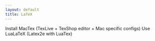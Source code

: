 ```yaml
---
layout: default
title: LaTeX
---
```

Install MacTex (TexLive + TexShop editor + Mac specific configs)
Use LuaLaTeX (Latex2e with LuaTex)
